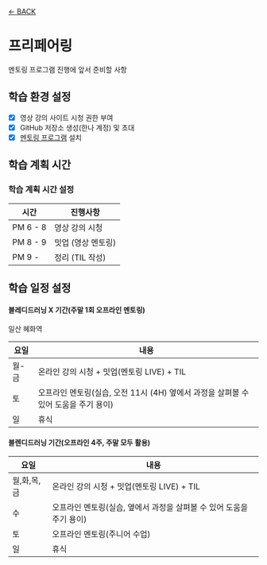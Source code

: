 [← BACK](../README.md)

# 프리페어링

멘토링 프로그램 진행에 앞서 준비할 사항

## 학습 환경 설정

- [x]  영상 강의 사이트 시청 권한 부여
- [x]  GitHub 저장소 생성(한나 계정) 및 초대
- [x]  [멘토링 프로그램](https://github.com/yamoo9/mentoring-program) 설치

## 학습 계획 시간

### 학습 계획 시간 설정

시간 | 진행사항
--- | ---
PM 6 - 8 | 영상 강의 시청 
PM 8 - 9 | 밋업 (영상 멘토링)
PM 9 -   | 정리 (TIL 작성)

## 학습 일정 설정

#### 블레디드러닝 X 기간(주말 1회 오프라인 멘토링)

일산 혜화역

요일 | 내용
--- | ---
월-금 | 온라인 강의 시청 + 밋업(멘토링 LIVE) + TIL
토 | 오프라인 멘토링(실습, 오전 11시 (4H) 옆에서 과정을 살펴볼 수 있어 도움을 주기 용이)
일 | 휴식

#### 블렌디드러닝 기간(오프라인 4주, 주말 모두 활용)

요일 | 내용
--- | ---
월,화,목,금 | 온라인 강의 시청 + 밋업(멘토링 LIVE) + TIL
수 | 오프라인 멘토링(실습, 옆에서 과정을 살펴볼 수 있어 도움을 주기 용이)
토 | 오프라인 멘토링(주니어 수업)
일 | 휴식